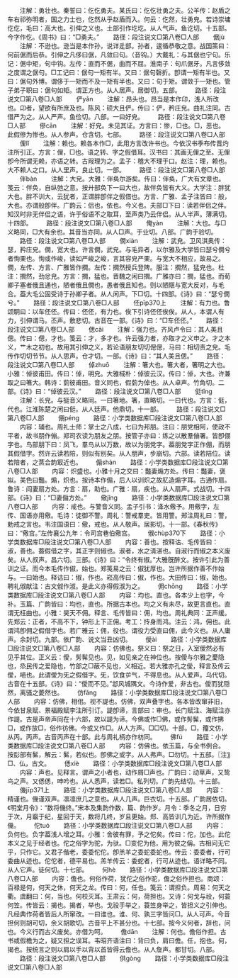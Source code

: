 <!-- { "loadSidebar": true } -->
　　注解：勇壮也。秦誓曰：仡仡勇夫。某氏曰：仡仡壮勇之夫。公羊传：赵盾之车右祁弥明者，国之力士也，仡然从乎赵盾而入。何云：仡然，壮勇皃。若诗崇墉仡仡，毛曰：高大也。引伸之义也。土部引作圪圪。从人气声。鱼讫切。十五部。今字作仡。《周书》曰：“□勇夫。”
　　路径：段注说文□第八卷□人部
　　倨jù
　　注解：不逊也。逊当是本作孙，说详辵部。孙者，逡循恭敬之意。战国策曰：何前倨而后恭。引伸之凡侈曰倨，凡敛曰句。（音钩。）大戴礼：与其倨也宁句。乐记：倨中矩，句中钩。左传：直而不倨，曲而不屈。淮南子：句爪倨牙。凡言侈敛之度谓之倨句。□工记曰：倨句一矩有半。又曰：倨句磬折。卽谓一矩有半也。又曰：倨句外博。谓侈于一矩而不及一矩有半也。又曰：句于矩。谓敛于一矩也。管子弟子职曰：倨句如矩。谓正方也。从人居声。居御切。五部。
　　路径：段注说文□第八卷□人部
　　俨yǎn
　　注解：昂头也。昂当是本作卬，浅人所改也。卬者，望欲有所庶及也。陈风：硕大且俨。传曰：俨，矜庄皃。曲礼注同。古借严为之。从人严声。鱼俭切。八部。一曰好皃。
　　路径：段注说文□第八卷□人部
　　傪cān
　　注解：好皃。未见其证。方言曰：惨，□也。□，恶也。此假傪为惨也。从人参声。仓含切。七部。
　　路径：段注说文□第八卷□人部
　　俚lǐ
　　注解：赖也。赖各本作□，此用方言改许书也。今依汉书季布传晋灼注所引正。方言：俚，□也。语之转、字之假借耳。汉书曰：其画无俚之至。无俚卽今所谓无赖，亦语之转。古叚理为之。孟子：稽大不理于口。赵注：理，赖也。大不赖人之口。从人里声。良止切。一部。
　　路径：段注说文□第八卷□人部
　　伴bàn
　　注解：大皃。大雅：伴奂尔游矣。传曰：伴奂，广大有文章也。笺云：伴奂，自纵弛之意。按廾部奂下一曰大也，故伴奂皆有大义。大学注：胖犹大也。胖不训大，云犹者，正谓胖卽伴之假借也。方言、广雅、孟子注皆曰：般，大也。亦谓般卽伴。广韵云：侣也，依也。今义也。夫部□下曰：读若伴侣之伴。知汉时非无伴侣之语，许于俗语不之取耳，至声类乃云伴侣。从人半声。薄满切。十四部。
　　路径：段注说文□第八卷□人部
　　俺yàn
　　注解：大也。与□义略同，□大有余也。其音当亦同。从人□声。于业切。八部。广韵于验切。
　　路径：段注说文□第八卷□人部
　　僩xiàn
　　注解：武皃。卫风淇奥传：瑟，矜庄皃。僩，宽大也。许言僩，武皃。与毛异者，以尔雅及大学皆曰瑟兮僩兮者恂栗也。恂或作峻，读如严峻之峻，言其容皃严栗。与宽大不相应，故易之。僩，左传、方言、广雅皆作撊。左传：撊然授兵登陴。服注：撊然，猛皃也。杜注：撊然，劲忿皃。方言：撊，猛也。晋魏之闲曰撊。广雅亦曰：撊，猛也。而荀卿子塞者俄且通也，陋者俄且僩也，愚者俄且知也。则以陋陿与宽大反对，与毛合。葢大毛公固受诗于孙卿子者。从人闲声。下□切。十四部。《诗》曰：“瑟兮僩兮。”
　　路径：段注说文□第八卷□人部
　　伾pīp370上
　　注解：有力也。鲁颂駉曰：以车伾伾。传曰：伾伾，有力也。俟下引诗伾伾俟俟。从人，本谓人有力，引伸谓马。丕声。敷悲切。古音在一部。《诗》曰：“□车伾伾。”
　　路径：段注说文□第八卷□人部
　　偲cāi
　　注解：强力也。齐风卢令曰：其人美且偲。传曰：偲，才也。笺云：才，多才也。许云强力者，亦取才之义申之。才之本义，艹木之初也。故用其引伸之义，若论语朋友切切偲偲，马曰：相切责之皃。毛传作切切节节。从人思声。仓才切。一部。《诗》曰：“其人美且偲。”
　　路径：段注说文□第八卷□人部
　　倬zhuō
　　注解：箸大也。箸大者，箸明之大也。小雅：倬彼甫田。传曰：倬，明皃。大雅棫朴：倬彼云汉。传曰：倬，大也。许兼取之曰箸大。韩诗：菿彼甫田。音义同也，假菿为倬也。从人卓声。竹角切。二部。《诗》曰：“倬彼云汉。”
　　路径：段注说文□第八卷□人部
　　侹tǐnɡ
　　注解：长皃。与挺音义略同。一曰箸地。箸，直略切。一曰代也。方言：侹，代也。江淮陈楚之闲曰侹。从人廷声。他鼎切。十一部。
　　路径：段注说文□第八卷□人部
　　倗pénɡ
　　路径：小学类数据库□段注说文□第八卷□人部
　　内容：辅也。周礼士师：掌士之八成，七曰为邦朋。注曰：朋党相阿，使政不平者，故书朋作傰。郑司农读为朋友之朋。按管子亦曰：练之以散羣傰署。皆卽倗字也。鸟部朋下曰：凤飞，羣鸟从以万数，故以为朋党字。葢朋党字正作倗，而朋其假借字。然许云读若陪，则似有别矣。从人朋声，步崩切。六部。读若陪位。读若陪者，之蒸合韵冣近也。
　　傓shàn
　　路径：小学类数据库□段注说文□第八卷□人部
　　内容：炽盛也。小雅十月之交曰：豓妻煽方处。传曰：豓妻，褒姒。美色曰豓。煽，炽也。按诗本作傓，后人以训炽之故肊造煽字耳。古通作扇。鲁诗：阎妻扇方处。方言：扇，助也。广雅：扇，疾也。从人扇声。式战切。十四部。《诗》曰：“□妻傓方处。”
　　儆jǐnɡ
　　路径：小学类数据库□段注说文□第八卷□人部
　　内容：戒也。与警音义同。孟子引书：洚水儆予。用儆字，左传、国语亦用儆。毛诗：徒御不警。周礼：警戒羣吏。皆用警。郑注周礼曰：警，勅戒之言也。韦注国语曰：儆，戒也。从人敬声。居影切。十一部。《春秋传》曰：“儆宫。”左传襄公九年：令司宫巷伯儆宫。
　　俶chùp370下
　　路径：小学类数据库□段注说文□第八卷□人部
　　内容：善也。按释诂、毛传皆曰：淑，善也。葢假借之字，其正字则俶也。淑者，水之淸湛也。自淑行而俶之本义废矣。从人叔声。昌六切。三部。《诗》曰：“令终有俶。”大雅旣醉文。按许引此为善训之证。而今本毛传作俶，始也。郑笺易之云：俶犹厚也。岂许所据作善不作始与。一曰始也。释诂曰：俶，作也。崧高传曰：俶，作也。大田传曰：俶，始也。聘礼俶献注：古文俶作淑。是此义亦得假淑为之。
　　佣chōnɡ
　　路径：小学类数据库□段注说文□第八卷□人部
　　内容：均也。直也。各本少上也字，今补。玉篇、广韵皆曰：均也，直也。所据古本也。均之义有未尽，故更言直也。直谓无枉曲也。小雅：昊天不佣。释言、毛传皆曰：佣，均也。周礼典同：正声缓。先郑云：正者，不高不下，钟形上下正佣。考工：抟身而鸿。注云：鸿，佣也。此谓鸿卽佣之假借字也。若广雅云：佣，役也。谓役力受直曰佣，此今义也。从人庸声。余封切。九部。依广韵、说文当丑凶切。
　　僾ài
　　路径：小学类数据库□段注说文□第八卷□人部
　　内容：仿佛也。祭义曰：祭之日，入室僾然必有见乎其位。正义云：僾，髣髴见也。见，如见亲之在神位也。按僾与尔雅之薆隐也，烝民传之爱隐也，竹部之□蔽不见也，义相近。若大雅亦孔之僾，释言及传云僾，唈也。此谓僾为旡之假借字。旡，饮食屰气，不得息也。从人爱声。乌代切。古音在十五部。《诗》曰：“僾而不见。”邶风城隅文。今诗作爱，非古也。僾而犹隠然，离骚之薆然也。
　　仿fǎnɡ
　　路径：小学类数据库□段注说文□第八卷□人部
　　内容：仿佛，相佀。视不諟也。仿佛，双声叠字也。各本皆改窜非旧，今依甘泉赋、景福殿赋李注所引订。諟卽谛，言部曰：审也。长门赋注、海赋注亦作諟。古是声帝声同在十六部，故以諟为谛。今佛或作□佛，或作髣髴，或作拂□，或作放□，俗作彷佛。今或又作□。从人方声。□□切。十部。□，籒文仿，从丙。丙声。古音丙声在十部。此与周礼柄亦作枋同。
　　佛fú
　　路径：小学类数据库□段注说文□第八卷□人部
　　内容：仿佛也。依玉篇，与全书例合。按髟部有髴，解云：髴，若似也。卽佛之或字。从人弗声。□勿切。十五部。〖注〗□、仏，古文。
　　僁xiè
　　路径：小学类数据库□段注说文□第八卷□人部
　　内容：声也。见释言。谓声之小者也，动作屑□声也。广韵曰：动草声，又鸷鸟之声。又僁僁，呻吟也。从人悉声，读若□。私列切。广韵先结切。十三部。
　　僟jīp371上
　　路径：小学类数据库□段注说文□第八卷□人部
　　内容：精谨也。僟谨双声。凛凛庶几之意也。从人几声。巨衣切。十五部。广韵居依切。《明堂月令》：“数将僟终。”宋本及集韵作数，篇、韵作岁。月令：季冬之月，日穷于次，月竆于纪，星回于天，数将几终，岁且更始。郑、高皆训几为近。许所据作僟。
　　佗tuó
　　路径：小学类数据库□段注说文□第八卷□人部
　　内容：负何也。负字葢浅人增之耳。小雅：舍彼有罪，予之佗矣。传曰：佗，加也。此佗本义之见于经者也。佗之俗字为驼，为驮。□变佗为他，用为彼之偁。古相问无它乎，只作它。又君子偕老，委委佗佗。卽羔羊之委蛇委蛇也。传云：委委者，行可委曲从迹也。佗佗者，德平易也。羔羊传云：委蛇者，行可从迹也。语详略不同。从人它声。徒何切。十七部。
　　何hè
　　路径：小学类数据库□段注说文□第八卷□人部
　　内容：儋也。何俗作荷，犹佗之俗作驼，儋之俗作担也。商颂：百禄是何，何天之休，何天之龙。传曰：何，任也。笺云：谓担负。周易：何天之衢。虞翻曰：何，当也。何校灭耳。王肃云：何，荷担也。又诗：何戈与祋，何蓑何笠。传皆云：揭也。揭者，举也。戈祋手举之，蓑笠身举之，皆担义之引伸也。凡经典作荷者皆后人所窜改。一曰谁也。谁、何、孰三字皆问□。从人可声。今音担何则胡可切，余义胡歌切。古音平上不甚分也。十七部。按今义何者，辞也，问也。今义行而古义废矣。亦借为呵。
　　儋dān
　　注解：何也。儋俗作担。古书或假檐为之，疑又担之误耳。韦昭齐语注曰：背曰负，肩曰儋。任，抱也。何，揭也。按统言之则以肩以手以背以首皆得云儋也。从人詹声。都甘切。八部。
　　路径：段注说文□第八卷□人部
　　供ɡònɡ
　　路径：小学类数据库□段注说文□第八卷□人部
